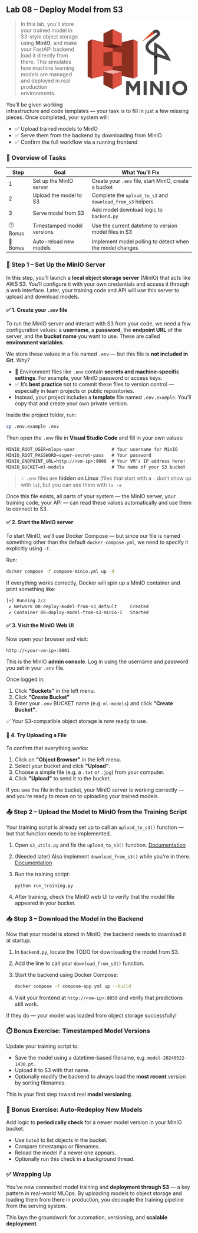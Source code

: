## Lab 08 – Deploy Model from S3

<img src="../../media/s3-minio-logos-name.jpg" style="width: 300px" align="right">

> In this lab, you'll store your trained model in S3-style object storage using **MinIO**, and make your FastAPI backend load it directly from there. This simulates how machine learning models are managed and deployed in real production environments.

You’ll be given working infrastructure and code templates — your task is to fill in just a few missing pieces. Once completed, your system will:

- ✅ Upload trained models to MinIO
- ✅ Serve them from the backend by downloading from MinIO
- ✅ Confirm the full workflow via a running frontend

### 🧭 Overview of Tasks

| Step     | Goal                       | What You’ll Fix                                              |
| -------- | -------------------------- | ------------------------------------------------------------ |
| 1        | Set up the MinIO server    | Create your `.env` file, start MinIO, create a bucket        |
| 2        | Upload the model to S3     | Complete the `upload_to_s3` and `download_from_s3` helpers   |
| 3        | Serve model from S3        | Add model download logic to `backend.py`                     |
| 🕒 Bonus | Timestamped model versions | Use the current datetime to version model files in S3        |
| 🔁 Bonus | Auto-reload new models     | Implement model polling to detect when the model changes    |

### 🔧 Step 1 – Set Up the MinIO Server

In this step, you’ll launch a **local object storage server** (MinIO) that acts like AWS S3. You’ll configure it with your own credentials and access it through a web interface. Later, your training code and API will use this server to upload and download models.

#### ✅ 1. Create your `.env` file

To run the MinIO server and interact with S3 from your code, we need a few configuration values: a **username**, a **password**, the **endpoint URL** of the server, and the **bucket name** you want to use. These are called **environment variables**.

We store these values in a file named `.env` — but this file is **not included in Git**. Why?

- 🧠 Environment files like `.env` contain **secrets and machine-specific settings**. For example, your MinIO password or access keys.
- ✅ It’s **best practice** not to commit these files to version control — especially in team projects or public repositories.
- Instead, your project includes a **template** file named `.env.example`. You’ll copy that and create your own private version.

Inside the project folder, run:

```bash
cp .env.example .env
```

Then open the `.env` file in **Visual Studio Code** and fill in your own values:

```env
MINIO_ROOT_USER=mlops-user              # Your username for MinIO
MINIO_ROOT_PASSWORD=super-secret-pass   # Your password
MINIO_ENDPOINT_URL=http://<vm-ip>:9000  # Your VM’s IP address here!
MINIO_BUCKET=ml-models                  # The name of your S3 bucket
```

> 💡 `.env` files are **hidden on Linux** (files that start with a `.` don’t show up with `ls`), but you can see them with `ls -a`

Once this file exists, all parts of your system — the MinIO server, your training code, your API — can read these values automatically and use them to connect to S3.

#### ✅ 2. Start the MinIO server

To start MinIO, we’ll use Docker Compose — but since our file is named something other than the default `docker-compose.yml`, we need to specify it explicitly using `-f`.

Run:

```bash
docker compose -f compose-minio.yml up -d
```

If everything works correctly, Docker will spin up a MinIO container and print something like:

```
[+] Running 2/2
 ✔ Network 08-deploy-model-from-s3_default     Created
 ✔ Container 08-deploy-model-from-s3-minio-1   Started
```

#### ✅ 3. Visit the MinIO Web UI

Now open your browser and visit:

```
http://<your-vm-ip>:9001
```

This is the MinIO **admin console**. Log in using the username and password you set in your `.env` file.

Once logged in:

1. Click **"Buckets"** in the left menu.
2. Click **"Create Bucket"**
3. Enter your `.env` BUCKET name (e.g. `ml-models`) and click **"Create Bucket"**.

✅ Your S3-compatible object storage is now ready to use.

#### 🧪 4. Try Uploading a File

To confirm that everything works:

1. Click on **"Object Browser"** in the left menu.
2. Select your bucket and click **"Upload"**.
3. Choose a simple file (e.g. a `.txt` or `.jpg`) from your computer.
4. Click **"Upload"** to send it to the bucket.

If you see the file in the bucket, your MinIO server is working correctly — and you're ready to move on to uploading your trained models.

### 📤 Step 2 – Upload the Model to MinIO from the Training Script

Your training script is already set up to call an `upload_to_s3()` function — but that function needs to be implemented.

1. Open `s3_utils.py` and fix the `upload_to_s3()` function. [Documentation](https://boto3.amazonaws.com/v1/documentation/api/latest/guide/s3-uploading-files.html)
2. (Needed later) Also implement `download_from_s3()` while you're in there. [Documentation](https://boto3.amazonaws.com/v1/documentation/api/latest/reference/services/s3/client/download_file.html)
3. Run the training script:

   ```bash
   python run_training.py
   ```
4. After training, check the MinIO web UI to verify that the model file appeared in your bucket.

### 📥 Step 3 – Download the Model in the Backend

Now that your model is stored in MinIO, the backend needs to download it at startup.

1. In `backend.py`, locate the TODO for downloading the model from S3.
2. Add the line to call your `download_from_s3()` function.
3. Start the backend using Docker Compose:

   ```bash
   docker compose -f compose-app.yml up --build
   ```
4. Visit your frontend at `http://<vm-ip>:8050` and verify that predictions still work.

If they do — your model was loaded from object storage successfully!

### ⏱️ Bonus Exercise: Timestamped Model Versions

Update your training script to:

* Save the model using a datetime-based filename, e.g. `model-20240522-1430.pt`.
* Upload it to S3 with that name.
* Optionally modify the backend to always load the **most recent** version by sorting filenames.

This is your first step toward real **model versioning**.

### 🌟 Bonus Exercise: Auto-Redeploy New Models

Add logic to **periodically check** for a newer model version in your MinIO bucket.

* Use `boto3` to list objects in the bucket.
* Compare timestamps or filenames.
* Reload the model if a newer one appears.
* Optionally run this check in a background thread.

### ✅ Wrapping Up

You’ve now connected model training and **deployment through S3** — a key pattern in real-world MLOps. By uploading models to object storage and loading them from there in production, you decouple the training pipeline from the serving system.

This lays the groundwork for automation, versioning, and **scalable deployment**.
